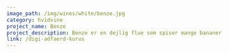```yaml
---
image_path: /img/wines/white/benze.jpg
category: hvidvine
project_name: Benze
project_description: Benze er en dejlig flue som spiser mange bananer
link: /digi-adfaerd-kurus
---
```

